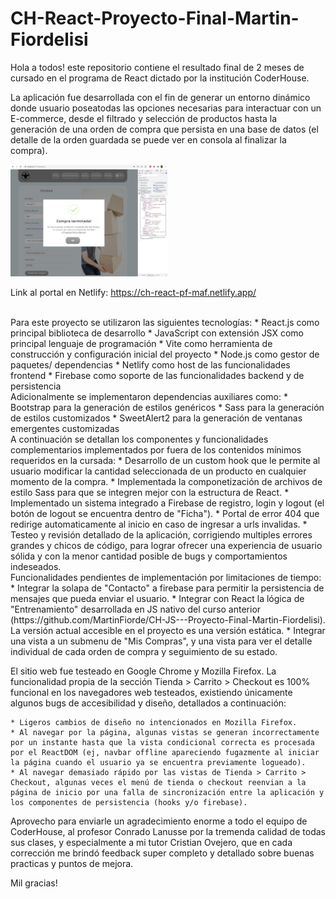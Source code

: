 # CH-React-Proyecto-Final-Martin-Fiordelisi

Hola a todos! este repositorio contiene el resultado final de 2 meses de cursado en el programa de React dictado por la institución CoderHouse.

La aplicación fue desarrollada con el fin de generar un entorno dinámico donde usuario poseatodas las opciones necesarias para interactuar con un E-commerce, desde el filtrado y selección de productos hasta la generación de una orden de compra que persista en una base de datos (el detalle de la orden guardada se puede ver en consola al finalizar la compra). 

<p><a href="https://github.com/MartinFiorde/CH-React-Proyecto-Final-Martin-Fiordelisi/blob/main/checkout.jpg?raw=true" target="_blank"><img src="https://github.com/MartinFiorde/CH-React-Proyecto-Final-Martin-Fiordelisi/blob/main/checkout.jpg?raw=true" alt="checkout" width="50%" height="50%"/></a></p>

Link al portal en Netlify: https://ch-react-pf-maf.netlify.app/

<br/>
Para este proyecto se utilizaron las siguientes tecnologías:
* React.js como principal biblioteca de desarrollo
* JavaScript con extensión JSX como principal lenguaje de programación
* Vite como herramienta de construcción y configuración inicial del proyecto
* Node.js como gestor de paquetes/ dependencias
* Netlify como host de las funcionalidades frontend
* Firebase como soporte de las funcionalidades backend y de persistencia

<br/>
Adicionalmente se implementaron dependencias auxiliares como:
* Bootstrap para la generación de estilos genéricos
* Sass para la generación de estilos customizados
* SweetAlert2 para la generación de ventanas emergentes customizadas

<br/>
A continuación se detallan los componentes y funcionalidades complementarios implementados por fuera de los contenidos mínimos requeridos en la cursada:
* Desarrollo de un custom hook que le permite al usuario modificar la cantidad seleccionada de un producto en cualquier momento de la compra.
* Implementada la componetización de archivos de estilo Sass para que se integren mejor con la estructura de React.
* Implementado un sistema integrado a Firebase de registro, login y logout (el botón de logout se encuentra dentro de "Ficha").
* Portal de error 404 que redirige automaticamente al inicio en caso de ingresar a urls invalidas. 
* Testeo y revisión detallado de la aplicación, corrigiendo multiples errores grandes y chicos de código, para lograr ofrecer una experiencia de usuario sólida y con la menor cantidad posible de bugs y comportamientos indeseados.

<br/>
Funcionalidades pendientes de implementación por limitaciones de tiempo:
* Integrar la solapa de "Contacto" a firebase para permitir la persistencia de mensajes que pueda enviar el usuario.
* Integrar con React la lógica de "Entrenamiento" desarrollada en JS nativo del curso anterior (https://github.com/MartinFiorde/CH-JS---Proyecto-Final-Martin-Fiordelisi). La versión actual accesible en el proyecto es una versión estática.
* Integrar una vista a un submenu de "Mis Compras", y una vista para ver el detalle individual de cada orden de compra y seguimiento de su estado.


El sitio web fue testeado en Google Chrome y Mozilla Firefox. La funcionalidad propia de la sección Tienda > Carrito > Checkout es 100% funcional en los navegadores web testeados, existiendo únicamente algunos bugs de accesibilidad y diseño, detallados a continuación:

    * Ligeros cambios de diseño no intencionados en Mozilla Firefox.
    * Al navegar por la página, algunas vistas se generan incorrectamente por un instante hasta que la vista condicional correcta es procesada por el ReactDOM (ej, navbar offline apareciendo fugazmente al iniciar la página cuando el usuario ya se encuentra previamente logueado).
    * Al navegar demasiado rápido por las vistas de Tienda > Carrito > Checkout, algunas veces el menú de tienda o checkout reenvian a la página de inicio por una falla de sincronización entre la aplicación y los componentes de persistencia (hooks y/o firebase).

Aprovecho para enviarle un agradecimiento enorme a todo el equipo de CoderHouse, al profesor Conrado Lanusse por la tremenda calidad de todas sus clases, y especialmente a mi tutor Cristian Ovejero, que en cada corrección me brindó feedback super completo y detallado sobre buenas practicas y puntos de mejora.

Mil gracias!